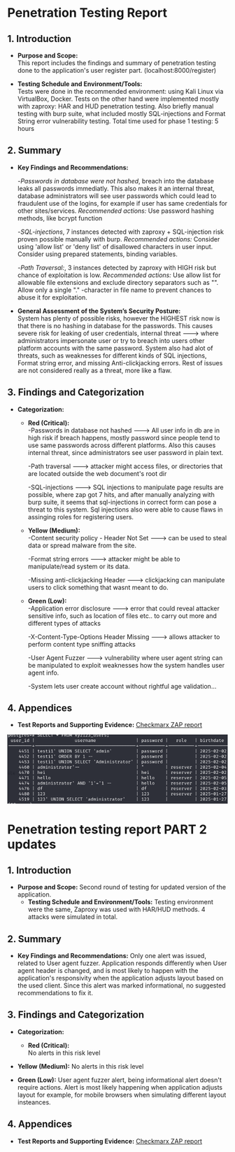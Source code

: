 # Penetration Testing Report

## 1. Introduction
- **Purpose and Scope:**  
  This report includes the findings and summary of penetration testing done to the application's user register part. (localhost:8000/register)

- **Testing Schedule and Environment/Tools:**  
  Tests were done in the recommended environment: using Kali Linux via VirtualBox, Docker.
  Tests on the other hand were implemented mostly with zaproxy: HAR and HUD penetration testing. Also briefly manual testing with burp suite, what included mostly SQL-injections and Format String error vulnerability testing.
  Total time used for phase 1 testing: 5 hours


## 2. Summary
- **Key Findings and Recommendations:**  

  -*Passwords in database were not hashed*, breach into the database leaks all passwords immediatly. This also makes it an internal threat, database administrators will see user passwords which could lead to fraudulent use of the logins, for example if user has same credentials for other sites/services.
  *Recommended actions:* Use password hashing methods, like bcrypt function
 
  -*SQL-injections*, 7 instances detected with zaproxy + SQL-injection risk proven possible manually with burp.
  *Recommended actions:* Consider using 'allow list' or 'deny list' of disallowed characters in user input. Consider using prepared statements, binding variables.

  -*Path Traversal:*, 3 instances detected by zaproxy with HIGH risk but chance of exploitation is low.
  *Recommended actions:* Use allow list for allowable file extensions and exclude directory separators such as "\". Allow only a single "." -character in file name to prevent chances to abuse it for exploitation.
 

- **General Assessment of the System’s Security Posture:**  
  System has plenty of possible risks, however the HIGHEST risk now is that there is no hashing in database for the passwords. This causes severe risk for leaking of user credentials, internal threat ---> where administrators impersonate user or try to breach into users other platform accounts with the same password.
  System also had alot of threats, such as weaknesses for different kinds of SQL injections, Format string error, and missing Anti-clickjacking errors. Rest of issues are not considered  really as a threat, more like a flaw.


## 3. Findings and Categorization

- **Categorization:**
  - **Red (Critical):**  
    -Passwords in database not hashed ---> All user info in db are in high risk if breach happens, mostly password since people tend to use same passwords across different platforms. Also this causes internal threat, since administrators see user password in plain text.
    
    -Path traversal ---> attacker might access files, or directories that are located outside the web document's root dir
    
    -SQL-injections ---> SQL injections to manipulate page results are possible, where zap got 7 hits, and after manually analyzing with burp suite, it seems that sql-injections in correct form can pose a threat to this system. Sql injections also were able to cause flaws in assinging roles for registering users.

  - **Yellow (Medium):**  
    -Content security policy - Header Not Set ---> can be used to steal data or spread malware from the site.
    
    -Format string errors ---> attacker might be able to manipulate/read system or its data.
    
    -Missing anti-clickjacking Header ---> clickjacking can manipulate users to click something that wasnt meant to do.

  - **Green (Low):**  
    -Application error disclosure ---> error that could reveal attacker sensitive info, such as location of files etc.. to carry out more and different types of attacks
    
    -X-Content-Type-Options Header Missing ---> allows attacker to perform content type sniffing attacks
    
    -User Agent Fuzzer ---> vulnerability where user agent string can be manipulated to exploit weaknesses how the system handles user agent info.
    
    -System lets user create account without rightful age validation...


## 4. Appendices
- **Test Reports and Supporting Evidence:**
  [Checkmarx ZAP report](2025-02-14-Penetration-test1.md)

![SQL-injections were able to get through validation](phase1_sql.png)


# Penetration testing report PART 2 updates

## 1. Introduction
- **Purpose and Scope:**
Second round of testing for updated version of the application.
  - **Testing Schedule and Environment/Tools:**
Testing environment were the same, Zaproxy was used with HAR/HUD methods. 4 attacks were simulated in total.

## 2. Summary
- **Key Findings and Recommendations:**
  Only one alert was issued, related to User agent fuzzer. Application responds differently when User agent header is changed, and is most likely to happen with the application's responsivity when the application adjusts layout based on the used client. Since this alert was marked informational, no suggested recommendations to fix it.

## 3. Findings and Categorization

- **Categorization:**
  - **Red (Critical):**  
  No alerts in this risk level

 - **Yellow (Medium):**
  No alerts in this risk level

  - **Green (Low):**
  User agent fuzzer alert, being informational alert doesn't require actions. Alert is most likely happening when application adjusts layout for example, for mobile browsers when simulating different layout insteances.

## 4. Appendices
- **Test Reports and Supporting Evidence:**
   [Checkmarx ZAP report](2025-02-27-Penetration-test2.md)
  
